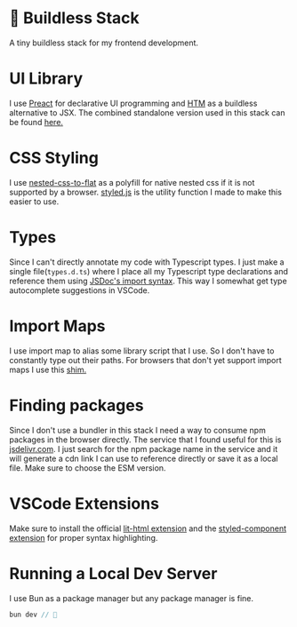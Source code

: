 # 🌅 Buildless Stack
A tiny buildless stack for my frontend development.


# UI Library
I use [Preact](https://preactjs.com/) for declarative UI programming and [HTM](https://github.com/developit/htm) as a buildless alternative to JSX. The combined standalone version used in this stack can be found [here.](https://preactjs.com/guide/v10/getting-started/#no-build-tools-route)


# CSS Styling
I use [nested-css-to-flat](https://github.com/MatthiasKainer/nested-css-to-flat) as a polyfill for native nested css if it is not supported by a browser. [styled.js](https://github.com/rafaelgandi/buildless-stack/blob/main/public/src/lib/styled.js) is the utility function I made to make this easier to use.


# Types
Since I can't directly annotate my code with Typescript types. I just make a single file(```types.d.ts```) where I place all my Typescript type declarations and reference them using [JSDoc's import syntax](https://stackoverflow.com/questions/49836644/how-to-import-a-typedef-from-one-file-to-another-in-jsdoc-using-node-js). This way I somewhat get type autocomplete suggestions in VSCode.


# Import Maps
I use import map to alias some library script that I use. So I don't have to constantly type out their paths. For browsers that don't yet support import maps I use this [shim.](https://github.com/guybedford/es-module-shims#import-maps)


# Finding packages
Since I don't use a bundler in this stack I need a way to consume npm packages in the browser directly. The service that I found useful for this is [jsdelivr.com](https://www.jsdelivr.com/). I just search for the npm package name in the service and it will generate a cdn link I can use to reference directly or save it as a local file. Make sure to choose the ESM version.

# VSCode Extensions
Make sure to install the official [lit-html extension](https://marketplace.visualstudio.com/items?itemName=bierner.lit-html) and the [styled-component extension](https://marketplace.visualstudio.com/items?itemName=styled-components.vscode-styled-components) for proper syntax highlighting.

# Running a Local Dev Server
I use Bun as a package manager but any package manager is fine.
```javascript
bun dev // 🥟
```
